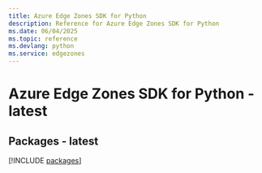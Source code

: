 ```yaml
---
title: Azure Edge Zones SDK for Python
description: Reference for Azure Edge Zones SDK for Python
ms.date: 06/04/2025
ms.topic: reference
ms.devlang: python
ms.service: edgezones
---
```

# Azure Edge Zones SDK for Python - latest
## Packages - latest
[!INCLUDE [packages](edge-zones-index.md)]